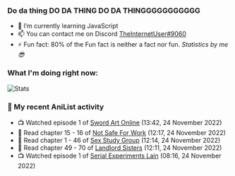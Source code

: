 ### Do da thing DO DA THING DO DA THINGGGGGGGGGGG

<!-- **TheInternetUser0/TheInternetUser0** is a ✨ _special_ ✨ repository because its `README.md` (this file) appears on your GitHub profile. -->


- 🌱 I’m currently learning JavaScript
- 📫 You can contact me on Discord [TheInternetUser#9060](https://discord.com/users/534117072796385300)
- ⚡ Fun fact: 80% of the Fun fact is neither a fact nor fun. _Statistics by me 😎_

### What I'm doing right now:
![Stats](https://discord.c99.nl/widget/theme-3/534117072796385300.png)

### 🌸 My recent AniList activity

<!-- ANILIST_ACTIVITY:start -->

-   📺 Watched episode 1 of [Sword Art Online](https://anilist.co/anime/11757) (13:42, 24 November 2022)
-   📖 Read chapter 15 - 16 of [Not Safe For Work](https://anilist.co/manga/154190) (12:17, 24 November 2022)
-   📖 Read chapter 1 - 46 of [Sex Study Group](https://anilist.co/manga/145493) (12:14, 24 November 2022)
-   📖 Read chapter 49 - 70 of [Landlord Sisters](https://anilist.co/manga/138564) (12:11, 24 November 2022)
-   📺 Watched episode 1 of [Serial Experiments Lain](https://anilist.co/anime/339) (08:16, 24 November 2022)

<!-- ANILIST_ACTIVITY:end -->
